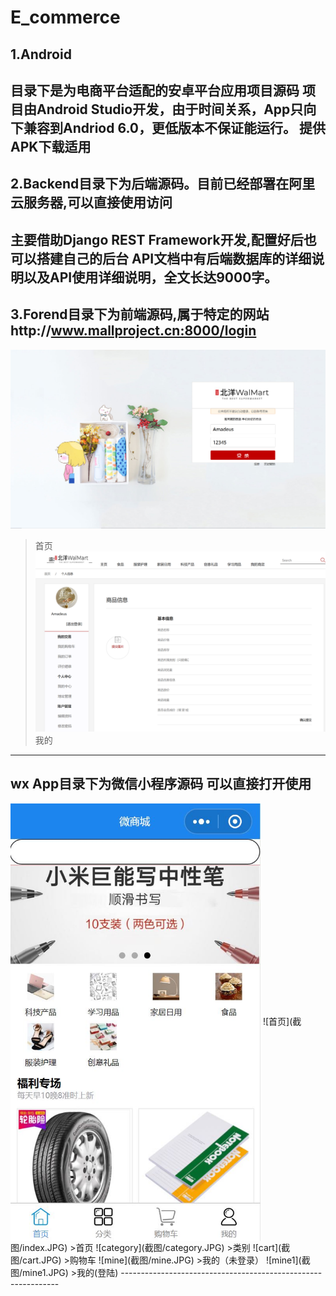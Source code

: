 # E_commerce
## 1.Android
目录下是为电商平台适配的安卓平台应用项目源码
项目由Android Studio开发，由于时间关系，App只向下兼容到Andriod 6.0，更低版本不保证能运行。
提供APK下载适用
--------------------------------------------------------------
## 2.Backend目录下为后端源码。目前已经部署在阿里云服务器,可以直接使用访问
主要借助Django REST Framework开发,配置好后也可以搭建自己的后台
API文档中有后端数据库的详细说明以及API使用详细说明，全文长达9000字。
--------------------------------------------------------------
## 3.Forend目录下为前端源码,属于特定的网站http://www.mallproject.cn:8000/login
![首页](截图/login.PNG)
>首页
![mine](截图/mine1.PNG)
>我的
--------------------------------------------------------------
## wx App目录下为微信小程序源码   可以直接打开使用
<img src="截图/index.JPG" width="400" height="700" alt="首页" align=center>
![首页](截图/index.JPG)
>首页
![category](截图/category.JPG)
>类别
![cart](截图/cart.JPG)
>购物车
![mine](截图/mine.JPG)
>我的（未登录）
![mine1](截图/mine1.JPG)
>我的(登陆)
--------------------------------------------------------------

<!-- 以下分别为对应的截图
微信小程序端 -->

